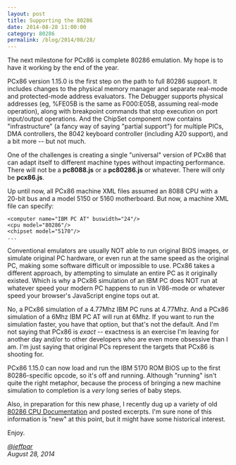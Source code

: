```yaml
---
layout: post
title: Supporting the 80286
date: 2014-08-28 11:00:00
category: 80286
permalink: /blog/2014/08/28/
---
```


The next milestone for PCx86 is complete 80286 emulation.  My hope is to have it working by the end of the year.

PCx86 version 1.15.0 is the first step on the path to full 80286 support.  It includes changes to the physical
memory manager and separate real-mode and protected-mode address evaluators.  The Debugger supports physical
addresses (eg, %FE05B is the same as F000:E05B, assuming real-mode operation), along with breakpoint commands that
stop execution on port input/output operations.  And the ChipSet component now contains "infrastructure" (a
fancy way of saying "partial support") for multiple PICs, DMA controllers, the 8042 keyboard controller (including
A20 support), and a bit more -- but not much.

One of the challenges is creating a single "universal" version of PCx86 that can adapt itself to different machine
types without impacting performance.  There will not be a **pc8088.js** or a **pc80286.js** or whatever.  There will
only be **pcx86.js**.

Up until now, all PCx86 machine XML files assumed an 8088 CPU with a 20-bit bus and a model 5150 or 5160 motherboard.
But now, a machine XML file can specify:

	<computer name="IBM PC AT" buswidth="24"/>
    <cpu model="80286"/>
    <chipset model="5170"/>
	...
	
Conventional emulators are usually NOT able to run original BIOS images, or simulate original PC hardware,
or even run at the same speed as the original PC, making some software difficult or impossible to use.  PCx86 takes a
different approach, by attempting to simulate an entire PC as it originally existed.  Which is why a PCx86 simulation
of an IBM PC does NOT run at whatever speed your modern PC happens to run in V86-mode or whatever speed your
browser's JavaScript engine tops out at.

No, a PCx86 simulation of a 4.77Mhz IBM PC runs at 4.77Mhz.  And a PCx86 simulation of a 6Mhz IBM PC AT will run at
6Mhz.  If you want to run the simulation faster, you have that option, but that's not the default.  And I'm not saying
that PCx86 is *exact* -- exactness is an exercise I'm leaving for another day and/or to other developers who are even
more obsessive than I am.  I'm just saying that original PCs represent the targets that PCx86 is shooting for.

PCx86 1.15.0 can now load and run the IBM 5170 ROM BIOS up to the first 80286-specific opcode, so it's off and running.
Although "running" isn't quite the right metaphor, because the process of bringing a new machine simulation to
completion is a *very* long series of baby steps.

Also, in preparation for this new phase, I recently dug up a variety of old [80286 CPU Documentation](/pubs/pc/reference/intel/80286/)
and posted excerpts.  I'm sure none of this information is "new" at this point, but it might have some historical interest.

Enjoy.
 
*[@jeffpar](http://twitter.com/jeffpar)*  
*August 28, 2014*
